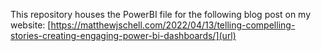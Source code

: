 This repository houses the PowerBI file for the following blog post on my website:
[https://matthewjschell.com/2022/04/13/telling-compelling-stories-creating-engaging-power-bi-dashboards/](url)
